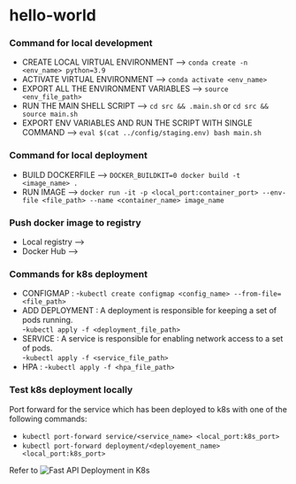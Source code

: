 # hello-world


### Command for local development
- CREATE LOCAL VIRTUAL ENVIRONMENT --> `conda create -n <env_name> python=3.9`  
- ACTIVATE VIRTUAL ENVIRONMENT --> `conda activate <env_name>`  
- EXPORT ALL THE ENVIRONMENT VARIABLES --> `source <env_file_path>`  
- RUN THE MAIN SHELL SCRIPT --> `cd src && .main.sh` or `cd src && source main.sh`  
- EXPORT ENV VARIABLES AND RUN THE SCRIPT WITH SINGLE COMMAND --> `eval $(cat ../config/staging.env) bash main.sh`  
  
### Command for local deployment
- BUILD DOCKERFILE --> `DOCKER_BUILDKIT=0 docker build -t <image_name> .`  
- RUN IMAGE  --> `docker run -it -p <local_port:container_port> --env-file <file_path> --name <container_name> image_name`  

### Push docker image to registry
- Local registry -->
- Docker Hub -->

### Commands for  k8s deployment
- CONFIGMAP :
  -`kubectl create configmap <config_name> --from-file=<file_path>`  
- ADD DEPLOYMENT : A deployment is responsible for keeping a set of pods running.  
  -`kubectl apply -f <deployment_file_path>`  
- SERVICE : A service is responsible for enabling network access to a set of pods.  
  -`kubectl apply -f <service_file_path>`  
- HPA :
  -`kubectl apply -f <hpa_file_path>`  



### Test k8s deployment locally 
Port forward for the service which has been deployed to k8s with one of the following commands:  
- `kubectl port-forward service/<service_name> <local_port:k8s_port>`  
- `kubectl port-forward deployment/<deployement_name> <local_port:k8s_port>`  

Refer to  ![Fast API Deployment in K8s](https://techtalkverse.com/post/software-engineering/k8s_deployement/)